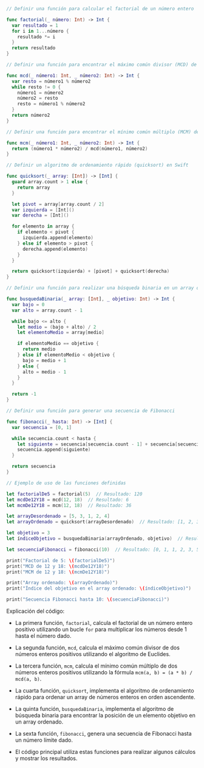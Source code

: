 ```swift
// Definir una función para calcular el factorial de un número entero

func factorial(_ número: Int) -> Int {
  var resultado = 1
  for i in 1...número {
    resultado *= i
  }
  return resultado
}

// Definir una función para encontrar el máximo común divisor (MCD) de dos números enteros

func mcd(_ número1: Int, _ número2: Int) -> Int {
  var resto = número1 % número2
  while resto != 0 {
    número1 = número2
    número2 = resto
    resto = número1 % número2
  }
  return número2
}

// Definir una función para encontrar el mínimo común múltiplo (MCM) de dos números enteros

func mcm(_ número1: Int, _ número2: Int) -> Int {
  return (número1 * número2) / mcd(número1, número2)
}

// Definir un algoritmo de ordenamiento rápido (quicksort) en Swift

func quicksort(_ array: [Int]) -> [Int] {
  guard array.count > 1 else {
    return array
  }

  let pivot = array[array.count / 2]
  var izquierda = [Int]()
  var derecha = [Int]()

  for elemento in array {
    if elemento < pivot {
      izquierda.append(elemento)
    } else if elemento > pivot {
      derecha.append(elemento)
    }
  }

  return quicksort(izquierda) + [pivot] + quicksort(derecha)
}

// Definir una función para realizar una búsqueda binaria en un array ordenado

func busquedaBinaria(_ array: [Int], _ objetivo: Int) -> Int {
  var bajo = 0
  var alto = array.count - 1

  while bajo <= alto {
    let medio = (bajo + alto) / 2
    let elementoMedio = array[medio]

    if elementoMedio == objetivo {
      return medio
    } else if elementoMedio < objetivo {
      bajo = medio + 1
    } else {
      alto = medio - 1
    }
  }

  return -1
}

// Definir una función para generar una secuencia de Fibonacci

func fibonacci(_ hasta: Int) -> [Int] {
  var secuencia = [0, 1]

  while secuencia.count < hasta {
    let siguiente = secuencia[secuencia.count - 1] + secuencia[secuencia.count - 2]
    secuencia.append(siguiente)
  }

  return secuencia
}

// Ejemplo de uso de las funciones definidas

let factorialDe5 = factorial(5)  // Resultado: 120
let mcdDe12Y18 = mcd(12, 18)  // Resultado: 6
let mcmDe12Y18 = mcm(12, 18)  // Resultado: 36

let arrayDesordenado = [5, 3, 1, 2, 4]
let arrayOrdenado = quicksort(arrayDesordenado)  // Resultado: [1, 2, 3, 4, 5]

let objetivo = 3
let índiceObjetivo = busquedaBinaria(arrayOrdenado, objetivo)  // Resultado: 2

let secuenciaFibonacci = fibonacci(10)  // Resultado: [0, 1, 1, 2, 3, 5, 8, 13, 21, 34]

print("Factorial de 5: \(factorialDe5)")
print("MCD de 12 y 18: \(mcdDe12Y18)")
print("MCM de 12 y 18: \(mcmDe12Y18)")

print("Array ordenado: \(arrayOrdenado)")
print("Índice del objetivo en el array ordenado: \(índiceObjetivo)")

print("Secuencia Fibonacci hasta 10: \(secuenciaFibonacci)")
```

Explicación del código:

- La primera función, `factorial`, calcula el factorial de un número entero positivo utilizando un bucle `for` para multiplicar los números desde 1 hasta el número dado.


- La segunda función, `mcd`, calcula el máximo común divisor de dos números enteros positivos utilizando el algoritmo de Euclides.


- La tercera función, `mcm`, calcula el mínimo común múltiplo de dos números enteros positivos utilizando la fórmula `mcm(a, b) = (a * b) / mcd(a, b)`.


- La cuarta función, `quicksort`, implementa el algoritmo de ordenamiento rápido para ordenar un array de números enteros en orden ascendente.


- La quinta función, `busquedaBinaria`, implementa el algoritmo de búsqueda binaria para encontrar la posición de un elemento objetivo en un array ordenado.


- La sexta función, `fibonacci`, genera una secuencia de Fibonacci hasta un número límite dado.


- El código principal utiliza estas funciones para realizar algunos cálculos y mostrar los resultados.